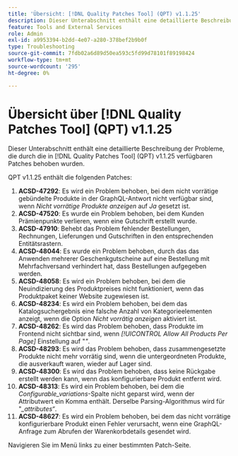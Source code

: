 ```yaml
---
title: 'Übersicht: [!DNL Quality Patches Tool] (QPT) v1.1.25'
description: Dieser Unterabschnitt enthält eine detaillierte Beschreibung der Probleme, die durch die in Version 1.1.25  [!DNL Quality Patches Tool]  Patches behoben wurden.
feature: Tools and External Services
role: Admin
exl-id: a9953394-b2dd-4e07-a280-378bef2b9b0f
type: Troubleshooting
source-git-commit: 7fdb02a6d89d50ea593c5fd99d78101f89198424
workflow-type: tm+mt
source-wordcount: '295'
ht-degree: 0%

---
```


# Übersicht über [!DNL Quality Patches Tool] (QPT) v1.1.25

Dieser Unterabschnitt enthält eine detaillierte Beschreibung der Probleme, die durch die in [!DNL Quality Patches Tool] (QPT) v1.1.25 verfügbaren Patches behoben wurden.

QPT v1.1.25 enthält die folgenden Patches:

1. **ACSD-47292**: Es wird ein Problem behoben, bei dem nicht vorrätige gebündelte Produkte in der GraphQL-Antwort nicht verfügbar sind, wenn *Nicht vorrätige Produkte anzeigen* auf *Ja* gesetzt ist.
1. **ACSD-47520**: Es wurde ein Problem behoben, bei dem Kunden Prämienpunkte verlieren, wenn eine Gutschrift erstellt wurde.
1. **ACSD-47910**: Behebt das Problem fehlender Bestellungen, Rechnungen, Lieferungen und Gutschriften in den entsprechenden Entitätsrastern.
1. **ACSD-48044**: Es wurde ein Problem behoben, durch das das Anwenden mehrerer Geschenkgutscheine auf eine Bestellung mit Mehrfachversand verhindert hat, dass Bestellungen aufgegeben werden.
1. **ACSD-48058**: Es wird ein Problem behoben, bei dem die Neuindizierung des Produktpreises nicht funktioniert, wenn das Produktpaket keiner Website zugewiesen ist.
1. **ACSD-48234**: Es wird ein Problem behoben, bei dem das Katalogsuchergebnis eine falsche Anzahl von Kategorieelementen anzeigt, wenn die Option *Nicht vorrätig anzeigen* aktiviert ist.
1. **ACSD-48262**: Es wird das Problem behoben, dass Produkte im Frontend nicht sichtbar sind, wenn *[!UICONTROL Allow All Products Per Page]* Einstellung auf &quot;*&quot;*.
1. **ACSD-48293**: Es wird das Problem behoben, dass zusammengesetzte Produkte nicht mehr vorrätig sind, wenn die untergeordneten Produkte, die ausverkauft waren, wieder auf Lager sind.
1. **ACSD-48300**: Es wird das Problem behoben, dass keine Rückgabe erstellt werden kann, wenn das konfigurierbare Produkt entfernt wird.
1. **ACSD-48313**: Es wird ein Problem behoben, bei dem die *Configurable_variations*-Spalte nicht geparst wird, wenn der Attributwert ein Komma enthält. Derselbe Parsing-Algorithmus wird für &quot;*_attributes“*.
1. **ACSD-48627**: Es wird ein Problem behoben, bei dem das nicht vorrätige konfigurierbare Produkt einen Fehler verursacht, wenn eine GraphQL-Anfrage zum Abrufen der Warenkorbdetails gesendet wird.

Navigieren Sie im Menü links zu einer bestimmten Patch-Seite.
